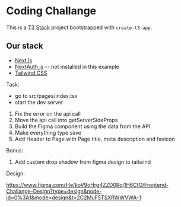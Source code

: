 # Coding Challange

This is a [T3 Stack](https://create.t3.gg/) project bootstrapped with `create-t3-app`.

## Our stack

- [Next.js](https://nextjs.org)
- [NextAuth.js](https://next-auth.js.org) -- not installed in this example
- [Tailwind CSS](https://tailwindcss.com)

Task:

- go to src/pages/index.tsx
- start the dev server

1. Fix the error on the api call
2. Move the api call into getServerSideProps
3. Build the Figma component using the data from the API
4. Make everything type save
5. Add Header to Page with Page title, meta description and favicon

Bonus:

1. Add custom drop shadow from figma design to tailwind

Design:

https://www.figma.com/file/koV9oHrg4ZZD0Rqj1H6CtO/Frontend-Challange-Design?type=design&node-id=0%3A1&mode=design&t=2C2MuF5TSXRWWVWA-1

